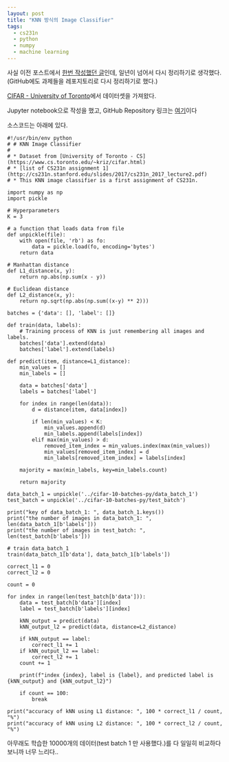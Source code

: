 ```yaml
---
layout: post
title: "KNN 방식의 Image Classifier"
tags:
  - cs231n
  - python
  - numpy
  - machine learning
---
```


사실 이전 포스트에서 [한번 작성했던 글](/posts/CS231n-KNN-방식의-Image-Classifier/)인데, 일년이 넘어서 다시 정리하기로 생각했다. (GitHub에도 과제들을 레포지토리로 다시 정리하기로 했다.)

[CIFAR - University of Toronto](https://www.cs.toronto.edu/~kriz/cifar.html)에서 데이터셋을 가져왔다.

Jupyter notebook으로 작성을 했고, GitHub Repository 링크는 [여기](https://github.com/JeongUkJae/CS231n-assignments/blob/master/assignments1/knn_image_classifier.ipynb)이다

소스코드는 아래에 있다.

```
#!/usr/bin/env python
# # KNN Image Classifier
#
# * Dataset from [University of Toronto - CS](https://www.cs.toronto.edu/~kriz/cifar.html)
# * [list of CS231n assignment 1](http://cs231n.stanford.edu/slides/2017/cs231n_2017_lecture2.pdf)
# * This KNN image classifier is a first assignment of CS231n.

import numpy as np
import pickle

# Hyperparameters
K = 3

# a function that loads data from file
def unpickle(file):
    with open(file, 'rb') as fo:
        data = pickle.load(fo, encoding='bytes')
    return data

# Manhattan distance
def L1_distance(x, y):
    return np.abs(np.sum(x - y))

# Euclidean distance
def L2_distance(x, y):
    return np.sqrt(np.abs(np.sum((x-y) ** 2)))

batches = {'data': [], 'label': []}

def train(data, labels):
    # Training process of KNN is just remembering all images and labels.
    batches['data'].extend(data)
    batches['label'].extend(labels)

def predict(item, distance=L1_distance):
    min_values = []
    min_labels = []

    data = batches['data']
    labels = batches['label']

    for index in range(len(data)):
        d = distance(item, data[index])

        if len(min_values) < K:
            min_values.append(d)
            min_labels.append(labels[index])
        elif max(min_values) > d:
            removed_item_index = min_values.index(max(min_values))
            min_values[removed_item_index] = d
            min_labels[removed_item_index] = labels[index]

    majority = max(min_labels, key=min_labels.count)

    return majority

data_batch_1 = unpickle('../cifar-10-batches-py/data_batch_1')
test_batch = unpickle('../cifar-10-batches-py/test_batch')

print("key of data_batch_1: ", data_batch_1.keys())
print("the number of images in data_batch_1: ", len(data_batch_1[b'labels']))
print("the number of images in test_batch: ", len(test_batch[b'labels']))

# train data_batch_1
train(data_batch_1[b'data'], data_batch_1[b'labels'])

correct_l1 = 0
correct_l2 = 0

count = 0

for index in range(len(test_batch[b'data'])):
    data = test_batch[b'data'][index]
    label = test_batch[b'labels'][index]

    kNN_output = predict(data)
    kNN_output_l2 = predict(data, distance=L2_distance)

    if kNN_output == label:
        correct_l1 += 1
    if kNN_output_l2 == label:
        correct_l2 += 1
    count += 1

    print(f"index {index}, label is {label}, and predicted label is {kNN_output} and {kNN_output_l2}")

    if count == 100:
        break

print("accuracy of kNN using L1 distance: ", 100 * correct_l1 / count, "%")
print("accuracy of kNN using L2 distance: ", 100 * correct_l2 / count, "%")
```

아무래도 학습한 10000개의 데이터(test batch 1 만 사용했다.)를 다 일일히 비교하다보니까 너무 느리다..
